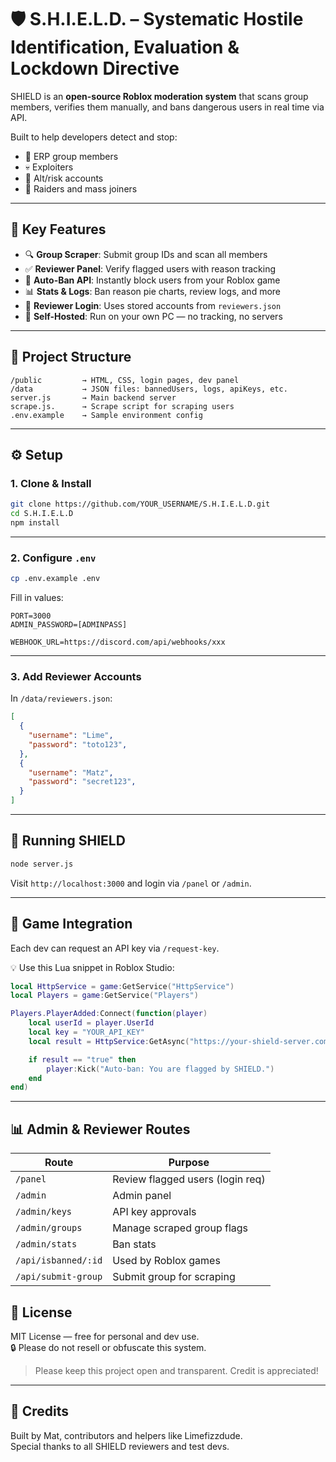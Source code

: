 # 🛡️ S.H.I.E.L.D. – Systematic Hostile Identification, Evaluation & Lockdown Directive

SHIELD is an **open-source Roblox moderation system** that scans group members, verifies them manually, and bans dangerous users in real time via API.

Built to help developers detect and stop:
- 🚫 ERP group members
- 💀 Exploiters
- 👥 Alt/risk accounts
- 🎯 Raiders and mass joiners

---

## 🚀 Key Features

- 🔍 **Group Scraper**: Submit group IDs and scan all members
- ✅ **Reviewer Panel**: Verify flagged users with reason tracking
- 🔨 **Auto-Ban API**: Instantly block users from your Roblox game
- 📊 **Stats & Logs**: Ban reason pie charts, review logs, and more
- 🔐 **Reviewer Login**: Uses stored accounts from `reviewers.json`
- 💾 **Self-Hosted**: Run on your own PC — no tracking, no servers

---

## 🧰 Project Structure

```
/public         → HTML, CSS, login pages, dev panel  
/data           → JSON files: bannedUsers, logs, apiKeys, etc.  
server.js       → Main backend server
scrape.js.      → Scrape script for scraping users
.env.example    → Sample environment config  
```

---

## ⚙️ Setup

### 1. Clone & Install

```bash
git clone https://github.com/YOUR_USERNAME/S.H.I.E.L.D.git
cd S.H.I.E.L.D
npm install
```

---

### 2. Configure `.env`

```bash
cp .env.example .env
```

Fill in values:

```env
PORT=3000
ADMIN_PASSWORD=[ADMINPASS]

WEBHOOK_URL=https://discord.com/api/webhooks/xxx
```

---

### 3. Add Reviewer Accounts

In `/data/reviewers.json`:

```json
[
  {
    "username": "Lime",
    "password": "toto123",
  },
  {
    "username": "Matz",
    "password": "secret123",
  }
]
```

---

## 🧪 Running SHIELD

```bash
node server.js
```

Visit `http://localhost:3000` and login via `/panel` or `/admin`.

---

## 🔌 Game Integration

Each dev can request an API key via `/request-key`.

💡 Use this Lua snippet in Roblox Studio:

```lua
local HttpService = game:GetService("HttpService")
local Players = game:GetService("Players")

Players.PlayerAdded:Connect(function(player)
	local userId = player.UserId
	local key = "YOUR_API_KEY"
	local result = HttpService:GetAsync("https://your-shield-server.com/api/isbanned/" .. userId .. "?key=" .. key)

	if result == "true" then
		player:Kick("Auto-ban: You are flagged by SHIELD.")
	end
end)
```

---

## 📊 Admin & Reviewer Routes

| Route                  | Purpose                          |
|------------------------|----------------------------------|
| `/panel`               | Review flagged users (login req)  
| `/admin`               | Admin panel  
| `/admin/keys`          | API key approvals  
| `/admin/groups`        | Manage scraped group flags  
| `/admin/stats`         | Ban stats 
| `/api/isbanned/:id`    | Used by Roblox games  
| `/api/submit-group`    | Submit group for scraping  

## 📜 License

MIT License — free for personal and dev use.  
🔒 Please do not resell or obfuscate this system.

> Please keep this project open and transparent. Credit is appreciated!

---

## 👥 Credits

Built by Mat, contributors and helpers like Limefizzdude.  
Special thanks to all SHIELD reviewers and test devs.
